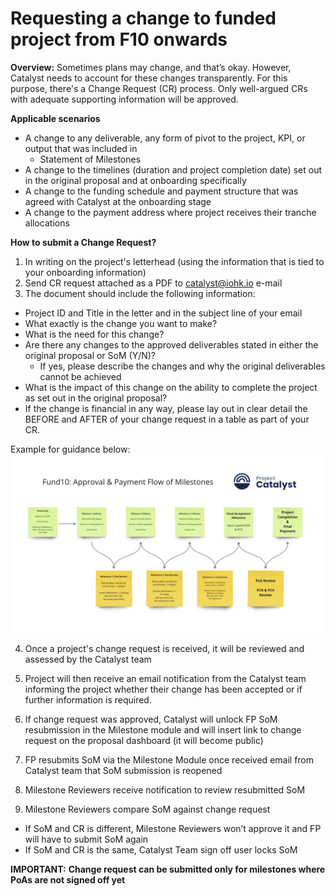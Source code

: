 # **Requesting a change to funded project from F10 onwards**

**Overview:** Sometimes plans may change, and that’s okay. However, Catalyst needs to account for these changes transparently. For this purpose, there's a Change Request (CR) process. Only well-argued CRs with adequate supporting information will be approved.

**Applicable scenarios**
- A change to any deliverable, any form of pivot to the project, KPI, or output that was included in
  - Statement of Milestones
- A change to the timelines (duration and project completion date) set out in the original proposal and at onboarding specifically
- A change to the funding schedule and payment structure that was agreed with Catalyst at the onboarding stage
- A change to the payment address where project receives their tranche allocations

**How to submit a Change Request?**
1. In writing on the project's letterhead (using the information that is tied to your onboarding information)
2. Send CR request attached as a PDF to catalyst@iohk.io e-mail
3. The document should include the following information:
- Project ID and Title in the letter and in the subject line of your email
- What exactly is the change you want to make?
- What is the need for this change?
- Are there any changes to the approved deliverables stated in either the original proposal or SoM (Y/N)?
  - If yes, please describe the changes and why the original deliverables cannot be achieved
- What is the impact of this change on the ability to complete the project as set out in the original proposal?
- If the change is financial in any way, please lay out in clear detail the BEFORE and AFTER of your change request in a table as part of your CR.

Example for guidance below:
![Financial Change Request](https://raw.githubusercontent.com/YanTirta/Catalyst-School-Indonesia-Media/refs/heads/main/Approval%20and%20Payment.png)

4. Once a project's change request is received, it will be reviewed and assessed by the Catalyst team

5. Project will then receive an email notification from the Catalyst team informing the project whether their change has been accepted or if further information is required.

6. If change request was approved, Catalyst will unlock FP SoM resubmission in the Milestone module  and will insert link to change request on the proposal dashboard (it will become public)

7. FP resubmits SoM via the Milestone Module once received email from Catalyst team that SoM submission is reopened

8. Milestone Reviewers receive notification to review resubmitted SoM

9. Milestone Reviewers compare SoM against change request
- If SoM and CR is different, Milestone Reviewers won’t approve it and FP will have to submit SoM again
- If SoM and CR is the same, Catalyst Team sign off user locks SoM

**IMPORTANT:**
**Change request can be submitted only for milestones where PoAs are not signed off yet**
